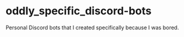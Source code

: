 # oddly_specific_discord-bots
Personal Discord bots that I created specifically because I was bored. 

